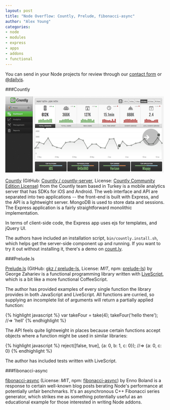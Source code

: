```yaml
---
layout: post
title: "Node Overflow: Countly, Prelude, fibonacci-async"
author: "Alex Young"
categories: 
- node
- modules
- express
- apps
- addons
- functional
---
```


<div class="intro">
You can send in your Node projects for review through our <a href="/contact.html">contact form</a> or <a href="http://twitter.com/dailyjs">@dailyjs</a>.
</div>

###Countly

![Countly](/images/posts/countly.png)

[Countly](http://count.ly/) (GitHub: [Countly / countly-server](https://github.com/Countly/countly-server), License: [Countly Community Edition License](https://github.com/Countly/countly-server/blob/master/LICENCE)) from the Countly team based in Turkey is a mobile analytics server that has SDKs for iOS and Android.  The web interface and API are separated into two applications -- the front-end is built with Express, and the API is a lightweight server.  MongoDB is used to store data and sessions.  The Express application is a fairly straightforward monolithic implementation.

In terms of client-side code, the Express app uses ejs for templates, and jQuery UI.

The authors have included an installation script, `bin/countly.install.sh`, which helps get the server-side component up and running.  If you want to try it out without installing it, there's a demo on [count.ly](http://count.ly/dashboard).

###Prelude.ls

[Prelude.ls](http://gkz.github.com/prelude-ls/) (GitHub: [gkz / prelude-ls](https://github.com/gkz/prelude-ls), License: _MIT_, npm: [prelude-ls](http://search.npmjs.org/#/prelude-ls)) by George Zahariev is a functional programming library written with [LiveScript](http://gkz.github.com/LiveScript/), which is a bit like a more functional CoffeeScript.

The author has provided examples of every single function the library provides in both JavaScript and LiveScript.  All functions are curried, so supplying an incomplete list of arguments will return a partially applied function:

{% highlight javascript %}
var takeFour = take(4);
takeFour('hello there'); //=> 'hell'
{% endhighlight %}

The API feels quite lightweight in places because certain functions accept objects where a function might be used in similar libraries:

{% highlight javascript %}
reject([false, true], {a: 0, b: 1, c: 0});
//=> {a: 0, c: 0}
{% endhighlight %}

The author has included tests written with LiveScript.

###fibonacci-async

[fibonacci-async](https://github.com/Gottox/fibonacci-async) (License: _MIT_, npm: [fibonacci-async](http://search.npmjs.org/#/fibonacci-async)) by Enno Boland is a response to certain well-known blog posts berating Node's performance at potentially unfair benchmarks.  It's an asynchronous C++ Fibonacci series generator, which strikes me as something potentially useful as an educational example for those interested in writing Node addons.
